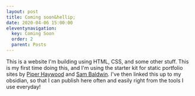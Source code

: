 ```yaml
---
layout: post
title: Coming soon&hellip;
date: 2020-04-06 15:00:00
eleventynavigation:
  key: Coming Soon
  order: 2
  parent: Posts
---
```


This is a website I'm building using HTML, CSS, and some other stuff. This is my first time doing this, and I'm using the starter kit for static portfolio sites by [Piper Haywood](https://piperhaywood.com) and [Sam Baldwin](https://sambaldwin.info).
I've then linked this up to my obsidian, so that I can publish here often and easily right from the tools I use everyday!

